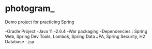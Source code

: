 # photogram_

Demo project for practicing Spring

-Gradle Project
-Java 11
-2.6.4
-War packaging
-Dependencies : Spring Web, Spring Dev Tools, Lombok, Spring Data JPA, Spring Security, H2 Database
-.jsp

